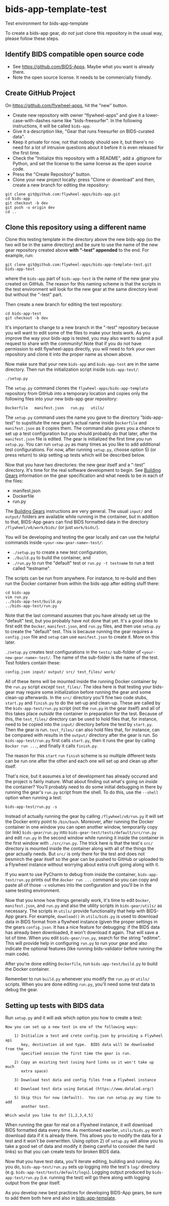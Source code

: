 # bids-app-template-test
Test environment for bids-app-template

To create a bids-app gear, *do not* just clone this repository in the usual way, please follow these steps.

## Identify BIDS compatible open source code

* See https://github.com/BIDS-Apps.  Maybe what you want is already there.
* Note the open source license.  It needs to be commercially friendly.

## Create GitHub Project

On https://github.com/flywheel-apps, hit the "new" button. 
  *  Create new repository with owner "flywheel-apps" and give it a lower-case-with-dashes name like "bids-freesurfer".  In the following instructions, it will be called `bids-app`.  
  * Give it a description like, "Gear that runs freesurfer on BIDS-curated data".  
  * Keep it private for now, not that nobody should see it, but there's no need for a lot of intrusive questions about it before it is even released for the first time.  
  * Check the "Initialize this repository with a README", add a .gitignore for Python, and set the license to the same license as the open source code.
  * Press the "Create Repository" button.
  * Clone your new project locally: press "Clone or download" and then, create a new branch for editing the repository: 

```
git clone git@github.com:flywheel-apps/bids-app.git
cd bids-app
git checkout -b dev
git push -u origin dev
cd ..
```

## Clone this repository using a different name

Clone this testing template in the directory above the new bids-app (so the two will be in the same directory) and be sure to use the name of the new gear repository created above **with “-test” appended** to the end.  For example, run:

```git clone git@github.com:flywheel-apps/bids-app-template-test.git  bids-app-test```

where the `bids-app` part of `bids-app-test` is the name of the new gear you created on GitHub.  The reason for this naming scheme is that the scripts in the test environment will look for the new gear at the same directory level but without the "-test" part.  

Then create a new branch for editing the test repository:
```
cd bids-app-test
git checkout -b dev
```
It's important to change to a new branch in the "-test" repository because you will want to edit some of the files to make your tests work.  As you improve the way your bids-app is tested, you may also want to submit a pull request to share with the community!  Note that if you do not have permission to edit flywheel-apps directly, you will need to fork your own repository and clone it into the proper name as shown above.

Now make sure that your new `bids-app` and `bids-app-test` are in the same directory.  Then run the initialization script inside `bids-app-test/`:

`./setup.py`

The `setup.py` command clones the `flywheel-apps/bids-app-template` repository from GitHub into a temporary location and copies only the following files into your new bids-app gear repository:

`Dockerfile   manifest.json   run.py   utils/`

The `setup.py` command uses the name you gave to the directory "bids-app-test" to supstitute the new gear’s actual name inside `Dockerfile` and `manifest.json` as it copies them.  The command also gives you a chance to set up a test configuration but you should probably do that later, after the `manifest.json` file is edited.  The gear is initialized the first time you run `setup.py`.  You can run `setup.py` as many times as you like to add additional test configurations.  For now, after running `setup.py`, choose option 5) (or press return) to skip setting up tests which will be described below.

Now that you have two directories: the new gear itself and a “-test” directory.  It's time for the real software development to begin.  See [Building Gears](https://docs.flywheel.io/hc/en-us/articles/360015513653-Building-Gears) information on the gear specification and what needs to be in each of the files:
  * manifest.json
  * Dockerfile
  * run.py

The [Building Gears](https://docs.flywheel.io/hc/en-us/articles/360015513653-Building-Gears) instructions are very general.  The usual `input/` and `output/` folders are available while running in the container, but in addition to that, BIDS-App gears can find BIDS formatted data in the directory `/flywheel/v0/work/bids/` (or just `work/bids/`).

You will be developing and testing the gear locally and can use the helpful commands inside `<your-new-gear-name>-test/`:

 * `./setup.py` to create a new test configuration,
 * `./build.py` to build the container, and
 * `./run.py` to run the "default" test or `run.py -t testname` to run a test called “testname".

The scripts can be run from anywhere.  For instance, to re-build and then run the Docker container from within the bids-app after editing stuff there:

```
cd bids-app
vim run.py
../bids-app-test/build.py
../bids-app-test/run.py
```

Note that the last command assumes that you have already set up the "default" test, but you probably have not done that yet.  It's a good idea to first edit the `Docker`, `manifest.json`, and `run.py` files, and then use `setup.py` to create the "default" test.  This is because running the gear requires a `config.json` file and `setup` can use `manifest.json` to create it.  More on this later.

`./setup.py` creates test configurations in the `tests/` sub-folder of `<your-new-gear-name>-test/`.  The name of the sub-folder is the name of the test.  Test folders contain these:

```config.json input/ output/ src/ test_files/ work/```

All of these items will be mounted inside the running Docker container by the `run.py` script _except_ `test_files/`.
The idea here is that testing your bids-gear may require some initialization before running the gear and some clean-up afterwards.  In the `src/` directory you'll fine two code stubs, `start.py` and `finish.py` to do the set-up and clean-up.  These are called by the `bids-app-test/run.py` script (not the `run.py` in the gear itself) and all of this takes place _outside_ the container in preparation for the test.  Because of this, the `test_files/` directory can be used to hold files that, for instance, need to be copied into the `input/` directory before the test by `start.py`.  Then the gear is run.  `test_files/` can also hold files that, for instance, can be compared with results in the `output/` directory after the gear is run.  So `bids-app-test/run.py` first calls `start.py`, then it runs the gear by calling `Docker run ...`, and finally it calls `finish.py`.

The reason for this `start` `run` `finish` scheme is so multiple different tests can be run one after the other and each one will set up and clean up after itself.  

That's nice, but it assumes a lot of development has already occured and the project is fairly mature.  What about finding out what's going on _inside_ the container?  You'll probably need to do some initial debugging in there by running the gear's `run.py` script from the shell.  To do this, use the `--shell` option when running a test:

```bids-app-test/run.py -s```

Instead of actually running the gear by calling `/flywheel/v0/run.py` it will set the Docker entry point to `/bin/bash`.  Moreover, after running the Docker container in one window you can open another window, temporarily copy (or link) `bids-gear/run.py` into `bids-gear-test/tests/default/src/run.py` and edit `run.py` in the second window while running it inside the container in the first window with `./src/run.py`.  The trick here is that the test's `src/` directory is mounted inside the container along with all of the things the gear actually needs.  But `src/` is only there for the test and does not besmirch the gear itself so the gear can be pushed to GitHub or uploaded to a Flywheel instance without worrying about extra cruft going along with it.

If you want to use PyCharm to debug from inside the container, `bids-app-test/run.py` prints out the `docker run ...` command so you can copy and paste all of those `-v` volumes into the configuration and you'll be in the same testing environment.

Now that you know how things generally work, it's time to edit `Docker`, `manifest.json`, and `run.py` and also the utility scripts in `bids-gear/utils/` as necessary.  The scripts in `utils/` provide functionality that help with BIDS-App gears.  For example, `download()` in `utils/bids.py` is used to download data in BIDS format from a flywheel instance (given the proper settings in the gears `config.json`.  It has a nice feature for debugging: if the BIDS data has already been downloaded, it won't download it again.  That will save a lot of time.  When you edit `bids-gear/run.py`, search for the string "editme".  This will provide help in configuring `run.py` to run your gear and also indicate the optional features (like running bids-validator before running the main code). 

After you're done editing `Dockerfile`, run `bids-app-test/build.py` to build the Docker container.

Remember to run `build.py` whenever you modify the `run.py` or `utils/` scripts.  When you are done editing `run.py`, you'll need some test data to debug the gear.

## Setting up tests with BIDS data

Run `setup.py` and it will ask which option you how to create a test:

```
Now you can set up a new test in one of the following ways:

    1) Initialize a test and crete config.json by providing a Flywheel api
       key, destination id and type.  BIDS data will be downloaded from the
       specified session the first time the gear is run.
     
    2) Copy an existing test (using hard links so it won't take up much
       extra space)
    
    3) Download test data and config files from a Flywheel instance
    
    4) Download test data using DataLad (https://www.datalad.org/)

    5) Skip this for now (default).  You can run setup.py any time to add
       another test.
    
Which would you like to do? [1,2,3,4,5] 
```

When running the gear for real on a Flywheel instance, it will download BIDS formatted data every time.  As mentioned eaerlier, `utils/bids.py` won't download data if it is already there.  This allows you to modify the data for a test and it won't be overwritten.  Using option 2) of `setup.py` will allow you to take a good set of data and modify it (being careful to consider the hard links) so that you can create tests for broken BIDS data.

Now that you have test data, you'll iterate editing, building and running.  As you do, `bids-app-test/run.py` sets up logging into the test's `log/` directory (e.g. `bids-app-test/tests/default/logs`).  Logging output produced by `bids-app-test/run.py` (i.e. running the test) will go there along with logging output from the gear itself.

As you develop new best practices for developing BIDS-App gears, be sure to add them both here and also in [bids-app-template](https://github.com/flywheel-apps/bids-app-template).
